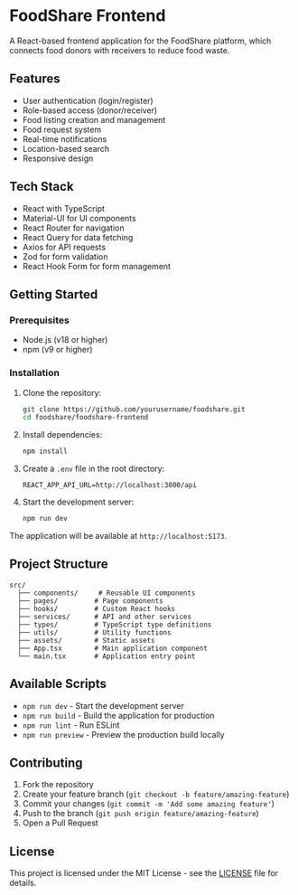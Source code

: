 # FoodShare Frontend

A React-based frontend application for the FoodShare platform, which connects food donors with receivers to reduce food waste.

## Features

- User authentication (login/register)
- Role-based access (donor/receiver)
- Food listing creation and management
- Food request system
- Real-time notifications
- Location-based search
- Responsive design

## Tech Stack

- React with TypeScript
- Material-UI for UI components
- React Router for navigation
- React Query for data fetching
- Axios for API requests
- Zod for form validation
- React Hook Form for form management

## Getting Started

### Prerequisites

- Node.js (v18 or higher)
- npm (v9 or higher)

### Installation

1. Clone the repository:
   ```bash
   git clone https://github.com/yourusername/foodshare.git
   cd foodshare/foodshare-frontend
   ```

2. Install dependencies:
   ```bash
   npm install
   ```

3. Create a `.env` file in the root directory:
   ```
   REACT_APP_API_URL=http://localhost:3000/api
   ```

4. Start the development server:
   ```bash
   npm run dev
   ```

The application will be available at `http://localhost:5173`.

## Project Structure

```
src/
  ├── components/     # Reusable UI components
  ├── pages/         # Page components
  ├── hooks/         # Custom React hooks
  ├── services/      # API and other services
  ├── types/         # TypeScript type definitions
  ├── utils/         # Utility functions
  ├── assets/        # Static assets
  ├── App.tsx        # Main application component
  └── main.tsx       # Application entry point
```

## Available Scripts

- `npm run dev` - Start the development server
- `npm run build` - Build the application for production
- `npm run lint` - Run ESLint
- `npm run preview` - Preview the production build locally

## Contributing

1. Fork the repository
2. Create your feature branch (`git checkout -b feature/amazing-feature`)
3. Commit your changes (`git commit -m 'Add some amazing feature'`)
4. Push to the branch (`git push origin feature/amazing-feature`)
5. Open a Pull Request

## License

This project is licensed under the MIT License - see the [LICENSE](LICENSE) file for details.
